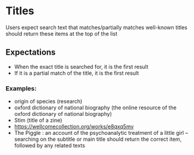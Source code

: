 # Titles

Users expect search text that matches/partially matches well-known titles should return these items at the top of the list

## Expectations

- When the exact title is searched for, it is the first result
- If it is a partial match of the title, it is the first result

### Examples:
- origin of species (research)
- oxford dictionary of national biography (the online resource of the oxford dictionary of national biography)
- Stim (title of a zine)
- https://wellcomecollection.org/works/e8qxq5mv
- The Piggle : an account of the psychoanalytic treatment of a little girl – searching on the subtitle or main title should return the correct item, followed by any related texts
